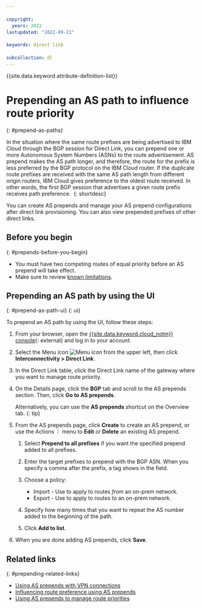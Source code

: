 ```yaml
---

copyright:
  years: 2022
lastupdated: "2022-09-21"

keywords: direct link

subcollection: dl
---
```


{{site.data.keyword.attribute-definition-list}}

# Prepending an AS path to influence route priority
{: #prepend-as-paths}

In the situation where the same route prefixes are being advertised to IBM Cloud through the BGP session for Direct Link, you can prepend one or more Autonomous System Numbers (ASNs) to the route advertisement. AS prepend makes the AS path longer, and therefore, the route for the prefix is less preferred by the BGP protocol on the IBM Cloud router. If the duplicate route prefixes are received with the same AS path length from different origin routers, IBM Cloud gives preference to the oldest route received. In other words, the first BGP session that advertises a given route prefix receives path preference. 
{: shortdesc}

You can create AS prepends and manage your AS prepend configurations after direct link provisioning. You can also view prepended prefixes of other direct links.

## Before you begin
{: #prepends-before-you-begin}

* You must have two competing routes of equal priority before an AS prepend will take effect.
* Make sure to review [known limitations](/docs/dl?topic=dl-known-limitations&interface=ui).

## Prepending an AS path by using the UI
{: #prepend-as-path-ui}
{: ui}

To prepend an AS path by using the UI, follow these steps:

1. From your browser, open the [{{site.data.keyword.cloud_notm}} console](/login){: external} and log in to your account.
1. Select the Menu icon ![Menu icon](../../icons/icon_hamburger.svg) from the upper left, then click **Interconnectivity > Direct Link**.
1. In the Direct Link table, click the Direct Link name of the gateway where you want to manage route priority.
1. On the Details page, click the **BGP** tab and scroll to the AS prepends section. Then, click **Go to AS prepends**.

   Alternatively, you can use the **AS prepends** shortcut on the Overview tab.
   {: tip}

1. From the AS prepends page, click **Create** to create an AS prepend, or use the Actions ![Actions menu](images/overflow.png) menu to **Edit** or **Delete** an existing AS prepend.

   1. Select **Prepend to all prefixes** if you want the specified prepend added to all prefixes.
   1. Enter the target prefixes to prepend with the BGP ASN. When you specify a comma after the prefix, a tag shows in the field.
   1. Choose a policy:

      * Import - Use to apply to routes _from_ an on-prem network.
      * Export - Use to apply to routes _to_ an on-prem network.
   1. Specify how many times that you want to repeat the AS number added to the beginning of the path.
   1. Click **Add to list**.

1. When you are done adding AS prepends, click **Save**.

## Related links
{: #prepending-related-links}

* [Using AS prepends with VPN connections](/docs/dl?topic=dl-dl-planning-considerations&interface=ui#as-prepends-routes)
* [Influencing route preference using AS prepends](/docs/dl?topic=dl-models-for-diversity-and-redundancy-in-direct-link&interface=ui#dl-bgp-path-selection)
* [Using AS prepends to manage route priorities](/docs/dl?topic=dl-dl-about&interface=ui#use-case-1)

